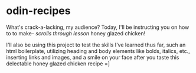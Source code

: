 # odin-recipes
What's crack-a-lacking, my audience? Today, I'll be instructing you on how to to make- *scrolls through lesson* honey glazed chicken!

I'll also be using this project to test the skills I've learned thus far, such an html boilerplate, utilizing heading and body elements like bolds, italics, etc., inserting links and images, and a smile on your face after you taste
this delectable honey glazed chicken recipe =] 
